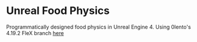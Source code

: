 # Unreal Food Physics
Programmatically designed food physics in Unreal Engine 4.
Using 0lento's 4.19.2 FleX branch [here](https://github.com/0lento/UnrealEngine/tree/PR-FleX-4.19.2)
